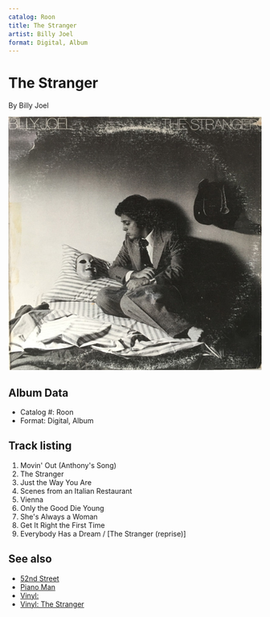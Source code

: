 ```yaml
---
catalog: Roon
title: The Stranger
artist: Billy Joel
format: Digital, Album
---
```


# The Stranger

By Billy Joel

![](../../assets/albumcovers/Billy_Joel-The_Stranger.png)

## Album Data

- Catalog #: Roon
- Format: Digital, Album


## Track listing


1. Movin' Out (Anthony's Song)
2. The Stranger
3. Just the Way You Are
4. Scenes from an Italian Restaurant
5. Vienna
6. Only the Good Die Young
7. She's Always a Woman
8. Get It Right the First Time
9. Everybody Has a Dream / [The Stranger (reprise)]


## See also

- [52nd Street](52nd_Street.md)
- [Piano Man](Piano_Man.md)
- [Vinyl: ](../../Vinyl/Billy_Joel/Billy_Joel.md)
- [Vinyl: The Stranger](../../Vinyl/Billy_Joel/The_Stranger.md)
